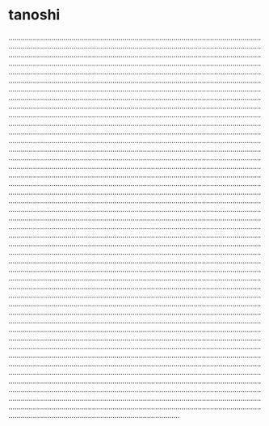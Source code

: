 # tanoshi
....................................................................................................................................................................................................................................................................................................................................................................................................................................................................................................................................................................................................................................................................................................................................................................................................................................................................................................................................................................................................................................................................................................................................................................................................................................................................................................................................................................................................................................................................................................................................................................................................................................................................................................................................................................................................................................................................................................................................................................................................................................................................................................................................................................................................................................................................................................................................................................................................................................................................................................................................................................................................................................................................................................................................................................................................................................................................................................................................................................................................................................................................................................................................................................................................................................................................................................................................................................................................................................................................................................................................................................................................................................................................................................................................................................................................................................................................................................................................................................................................................................................................................................................................................................................................................................................................................................................................................................................................................................................................................................................................................................................................................................................................................................................................................................................................................................................................................................................................................................................................................................................................................................................................................................................................................................................................................................................................................................................................................................................................................................................................................................................................................................................................................................................................................................